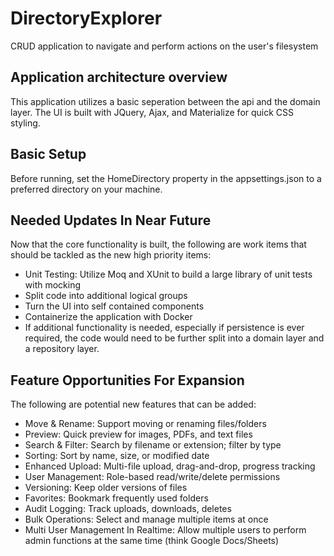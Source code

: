 # DirectoryExplorer
CRUD application to navigate and perform actions on the user's filesystem

## Application architecture overview
This application utilizes a basic seperation between the api and the domain layer. The UI is built with JQuery, Ajax, and Materialize for quick CSS styling.

## Basic Setup
Before running, set the HomeDirectory property in the appsettings.json to a preferred directory on your machine.

## Needed Updates In Near Future
Now that the core functionality is built, the following are work items that should be tackled as the new high priority items:

* Unit Testing: Utilize Moq and XUnit to build a large library of unit tests with mocking
* Split code into additional logical groups
* Turn the UI into self contained components
* Containerize the application with Docker
* If additional functionality is needed, especially if persistence is ever required, the code would need to be further split into a domain layer and a repository layer. 

## Feature Opportunities For Expansion
The following are potential new features that can be added:

* Move & Rename: Support moving or renaming files/folders
* Preview: Quick preview for images, PDFs, and text files
* Search & Filter: Search by filename or extension; filter by type
* Sorting: Sort by name, size, or modified date
* Enhanced Upload: Multi-file upload, drag-and-drop, progress tracking
* User Management: Role-based read/write/delete permissions
* Versioning: Keep older versions of files
* Favorites: Bookmark frequently used folders
* Audit Logging: Track uploads, downloads, deletes
* Bulk Operations: Select and manage multiple items at once
* Multi User Management In Realtime: Allow multiple users to perform admin functions at the same time (think Google Docs/Sheets)
